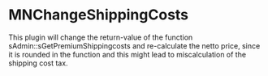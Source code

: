 # MNChangeShippingCosts

This plugin will change the return-value of the function sAdmin::sGetPremiumShippingcosts and re-calculate the netto price, since it is rounded in the function and this might lead to miscalculation of the shipping cost tax.
